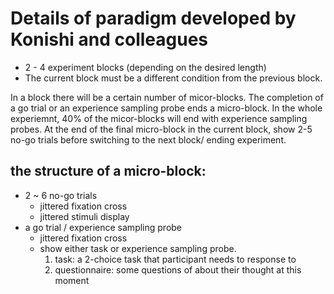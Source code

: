 # Details of paradigm developed by Konishi and colleagues

- 2 - 4 experiment blocks (depending on the desired length)
- The current block must be a different condition from the previous block.

In a block there will be a certain number of micor-blocks.
The completion of a go trial or an experience sampling probe ends a micro-block.
In the whole experiemnt, 40% of the micor-blocks will end with experience sampling probes.
At the end of the final micro-block in the current block, show 2-5 no-go trials before switching to the next block/ ending experiment.

## the structure of a micro-block:
- 2 ~ 6 no-go trials
    - jittered fixation cross
    - jittered stimuli display
- a go trial / experience sampling probe
    - jittered fixation cross
    - show either task or experience sampling probe.
        1. task: a 2-choice task that participant needs to response to
        2. questionnaire: some questions of about their thought at this moment
